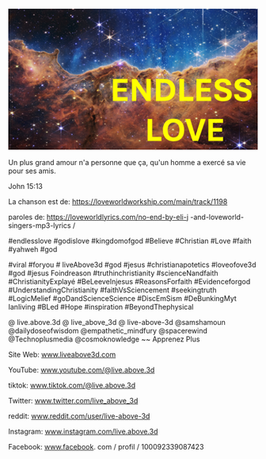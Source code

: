 ![Video cover image](../cover.jpeg "cover-photo")

Un plus grand amour n'a personne que ça, qu'un homme a exercé sa vie pour ses amis.

John 15:13

La chanson est de: https://loveworldworkship.com/main/track/1198

paroles de: https://loveworldlyrics.com/no-end-by-eli-j -and-loveworld-singers-mp3-lyrics /


#endlesslove #godislove #kingdomofgod #Believe #Christian #Love #faith #yahweh #god

#viral #foryou # liveAbove3d #god #jesus #christianapotetics #loveofove3d #god #jesus Foindreason #truthinchristianity #scienceNandfaith #ChristianityExplayé #BeLeeveInjesus #ReasonsForfaith #Evidenceforgod #UnderstandingChristianity #faithVsSciencement #seekingtruth #LogicMelief #goDandScienceScience #DiscEmSism #DeBunkingMyt Ianliving #BLed #Hope #inspiration #BeyondThephysical

@ live.above.3d @ live_above_3d @ live-above-3d @samshamoun @dailydoseofwisdom @empathetic_mindfury @spacerewind @Technoplusmedia @cosmoknowledge ~~ Apprenez Plus


Site Web: www.liveabove3d.com

YouTube: www.youtube.com/@live.above.3d

tiktok: www.tiktok.com/@live.above.3d

Twitter: www.twitter.com/live_above_3d

reddit: www.reddit.com/user/live-above-3d

Instagram: www.instagram.com/live.above.3d

Facebook: www.facebook. com / profil / 100092339087423
